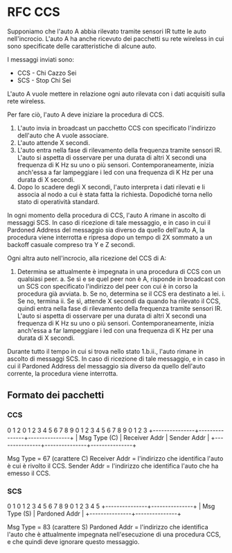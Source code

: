 # RFC CCS

Supponiamo che l'auto A abbia rilevato tramite sensori IR tutte le auto nell'incrocio.
L'auto A ha anche ricevuto dei pacchetti su rete wireless in cui sono specificate delle
caratteristiche di alcune auto.

I messaggi inviati sono:

 * CCS - Chi Cazzo Sei
 * SCS - Stop Chi Sei

L'auto A vuole mettere in relazione ogni auto rilevata con i dati acquisiti sulla rete
wireless.

Per fare ciò, l'auto A deve iniziare la procedura di CCS.

 1. L'auto invia in broadcast un pacchetto CCS con specificato l'indirizzo dell'auto
    che A vuole associare.
 2. L'auto attende X secondi.
 3. L'auto entra nella fase di rilevamento della frequenza tramite sensori IR.
    L'auto si aspetta di osservare per una durata di altri X secondi una frequenza
    di K Hz su uno o più sensori. Contemporaneamente, inizia anch'essa a far
    lampeggiare i led con una frequenza di K Hz per una durata di X secondi.
 4. Dopo lo scadere degli X secondi, l'auto interpreta i dati rilevati e li associa
    al nodo a cui è stata fatta la richiesta. Dopodiché torna nello stato di
    operatività standard.

In ogni momento della procedura di CCS, l'auto A rimane in ascolto di messaggi SCS. In
caso di ricezione di tale messaggio, e in caso in cui il Pardoned Address del messaggio
sia diverso da quello dell'auto A, la procedura viene interrotta e ripresa dopo un
tempo di 2X sommato a un backoff casuale compreso tra Y e Z secondi.


Ogni altra auto nell'incrocio, alla ricezione del CCS di A:

 1. Determina se attualmente è impegnata in una procedura di CCS con un qualsiasi peer.
     a. Se sì e se quel peer non è A, risponde in broadcast con un SCS con specificato
        l'indirizzo del peer con cui è in corso la procedura già avviata.
     b. Se no, determina se il CCS era destinato a lei.
          i. Se no, termina
         ii. Se sì, attende X secondi da quando ha rilevato il CCS, quindi entra
             nella fase di rilevamento della frequenza tramite sensori IR.
             L'auto si aspetta di osservare per una durata di altri X secondi una frequenza
             di K Hz su uno o più sensori. Contemporaneamente, inizia anch'essa a far
             lampeggiare i led con una frequenza di K Hz per una durata di X secondi.

Durante tutto il tempo in cui si trova nello stato 1.b.ii., l'auto rimane in ascolto di
messaggi SCS. In caso di ricezione di tale messaggio, e in caso in cui il Pardoned Address
del messaggio sia diverso da quello dell'auto corrente, la procedura viene interrotta.

## Formato dei pacchetti

### CCS

  0                   1                   2
  0 1 2 3 4 5 6 7 8 9 0 1 2 3 4 5 6 7 8 9 0 1 2 3
 +---------------+---------------+---------------+
 | Msg Type (C)  | Receiver Addr | Sender Addr   |
 +---------------+---------------+---------------+
 
 Msg Type = 67 (carattere C)
 Receiver Addr = l'indirizzo che identifica l'auto è cui è rivolto il CCS.
 Sender Addr = l'indirizzo che identifica l'auto che ha emesso il CCS.

### SCS

  0                   1
  0 1 2 3 4 5 6 7 8 9 0 1 2 3 4 5
 +---------------+---------------+
 | Msg Type (S)  | Pardoned Addr |
 +---------------+---------------+

 Msg Type = 83 (carattere S)
 Pardoned Addr = l'indirizzo che identifica l'auto che è attualmente impegnata nell'esecuzione
                 di una procedura CCS, e che quindi deve ignorare questo messaggio.
